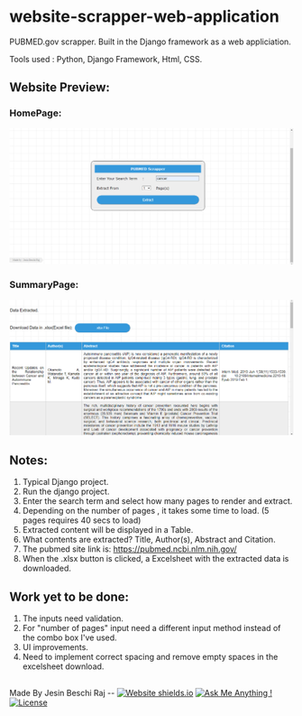 # website-scrapper-web-application
PUBMED.gov scrapper. Built in the Django framework as a web appliciation.

Tools used : Python, Django Framework, Html, CSS.

## Website Preview:
### HomePage:
<p align="center"> 
  <kbd>
    <img src="pubmed/screenshots/hp.png">
  </kbd>
</p>

### SummaryPage:
<p align="center"> 
  <kbd>
    <img src="pubmed/screenshots/sp.png">
  </kbd>
</p>

## Notes:
1) Typical Django project.
2) Run the django project.
3) Enter the search term and select how many pages to render and extract.
4) Depending on the number of pages , it takes some time to load. (5 pages requires 40 secs to load)
5) Extracted content will be displayed in a Table.
6) What contents are extracted? Title, Author(s), Abstract and Citation.
7) The pubmed site link is: https://pubmed.ncbi.nlm.nih.gov/
8) When the .xlsx button is clicked, a Excelsheet with the extracted data is downloaded.

## Work yet to be done:
1) The inputs need validation.
2) For "number of pages" input need a different input method instead of the combo box I've used.
3) UI improvements.
4) Need to implement correct spacing and remove empty spaces in the excelsheet download.
##
Made By Jesin Beschi Raj --
[![Website shields.io](https://img.shields.io/badge/website-up-yellow)](http://jesinofficial.github.io/)
[![Ask Me Anything !](https://img.shields.io/badge/ask%20me-linkedin-1abc9c.svg)](https://www.linkedin.com/in/jesinbeschiraj/)
[![License](http://img.shields.io/:license-mit-blue.svg?style=flat-square)](http://badges.mit-license.org)
